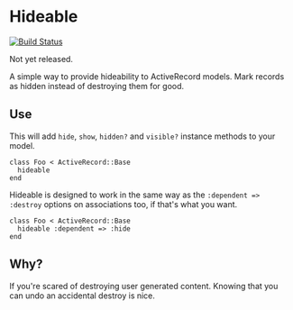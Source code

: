 # Hideable

[![Build Status](https://secure.travis-ci.org/joecorcoran/hideable.png?branch=master)](http://travis-ci.org/joecorcoran/hideable)

Not yet released.

A simple way to provide hideability to ActiveRecord models. Mark records as hidden instead of destroying them for good.

## Use

This will add `hide`, `show`, `hidden?` and `visible?` instance methods to your model.

    class Foo < ActiveRecord::Base
      hideable
    end
    
Hideable is designed to work in the same way as the `:dependent => :destroy` options on associations too, if that's what you want.

    class Foo < ActiveRecord::Base
      hideable :dependent => :hide
    end

## Why?

If you're scared of destroying user generated content. Knowing that you can undo an accidental destroy is nice.